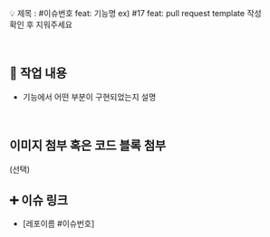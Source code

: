 💡 제목 : #이슈번호 feat: 기능명
  ex) #17 feat: pull request template 작성  
  확인 후 지워주세요

<br/>

## 🔎 작업 내용

- 기능에서 어떤 부분이 구현되었는지 설명

<br/>

## 이미지 첨부 혹은 코드 블록 첨부
(선택)
<br/>


## ➕ 이슈 링크

- [레포이름 #이슈번호]
